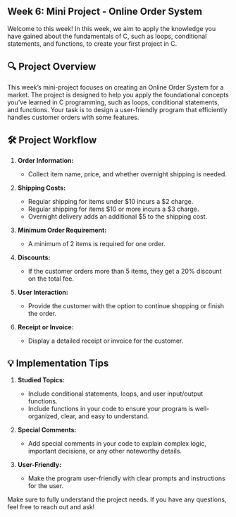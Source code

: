 ## Week 6: Mini Project - Online Order System

Welcome to this week! In this week, we aim to apply the knowledge you have gained about the fundamentals of C, such as loops, conditional statements, and functions, to create your first project in C.

## 🔍 Project Overview

This week’s mini-project focuses on creating an Online Order System for a market. The project is designed to help you apply the foundational concepts you’ve learned in C programming, such as loops, conditional statements, and functions. Your task is to design a user-friendly program that efficiently handles customer orders with some features.

## 🛠️ Project Workflow

1. **Order Information:**
   - Collect item name, price, and whether overnight shipping is needed.

2. **Shipping Costs:**
   - Regular shipping for items under $10 incurs a $2 charge.
   - Regular shipping for items $10 or more incurs a $3 charge.
   - Overnight delivery adds an additional $5 to the shipping cost.

3. **Minimum Order Requirement:**
   - A minimum of 2 items is required for one order.

4. **Discounts:**
   - If the customer orders more than 5 items, they get a 20% discount on the total fee.

5. **User Interaction:**
   - Provide the customer with the option to continue shopping or finish the order.

6. **Receipt or Invoice:**
   - Display a detailed receipt or invoice for the customer.

## 💡 Implementation Tips

1. **Studied Topics:**
   - Include conditional statements, loops, and user input/output functions.
   - Include functions in your code to ensure your program is well-organized, clear, and easy to understand.

2. **Special Comments:**
   - Add special comments in your code to explain complex logic, important decisions, or any other noteworthy details.

3. **User-Friendly:**
   - Make the program user-friendly with clear prompts and instructions for the user.
  
Make sure to fully understand the project needs. If you have any questions, feel free to reach out and ask!
